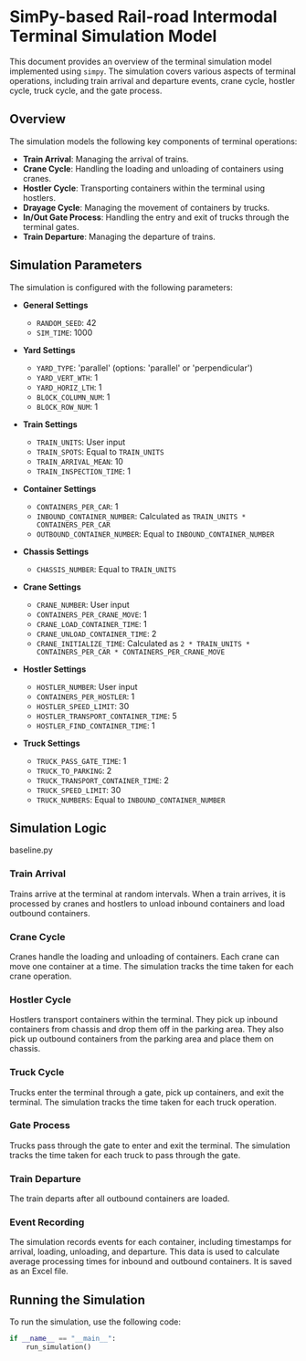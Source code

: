 # SimPy-based Rail-road Intermodal Terminal Simulation Model

This document provides an overview of the terminal simulation model implemented using `simpy`. The simulation covers various aspects of terminal operations, including train arrival and departure events, crane cycle, hostler cycle, truck cycle, and the gate process.

## Overview

The simulation models the following key components of terminal operations:
- **Train Arrival**: Managing the arrival of trains.
- **Crane Cycle**: Handling the loading and unloading of containers using cranes.
- **Hostler Cycle**: Transporting containers within the terminal using hostlers.
- **Drayage Cycle**: Managing the movement of containers by trucks.
- **In/Out Gate Process**: Handling the entry and exit of trucks through the terminal gates.
- **Train Departure**: Managing the departure of trains.

## Simulation Parameters

The simulation is configured with the following parameters:

- **General Settings**
  - `RANDOM_SEED`: 42
  - `SIM_TIME`: 1000

- **Yard Settings**
  - `YARD_TYPE`: 'parallel' (options: 'parallel' or 'perpendicular')
  - `YARD_VERT_WTH`: 1
  - `YARD_HORIZ_LTH`: 1
  - `BLOCK_COLUMN_NUM`: 1
  - `BLOCK_ROW_NUM`: 1

- **Train Settings**
  - `TRAIN_UNITS`: User input
  - `TRAIN_SPOTS`: Equal to `TRAIN_UNITS`
  - `TRAIN_ARRIVAL_MEAN`: 10
  - `TRAIN_INSPECTION_TIME`: 1

- **Container Settings**
  - `CONTAINERS_PER_CAR`: 1
  - `INBOUND_CONTAINER_NUMBER`: Calculated as `TRAIN_UNITS * CONTAINERS_PER_CAR`
  - `OUTBOUND_CONTAINER_NUMBER`: Equal to `INBOUND_CONTAINER_NUMBER`

- **Chassis Settings**
  - `CHASSIS_NUMBER`: Equal to `TRAIN_UNITS`

- **Crane Settings**
  - `CRANE_NUMBER`: User input
  - `CONTAINERS_PER_CRANE_MOVE`: 1
  - `CRANE_LOAD_CONTAINER_TIME`: 1
  - `CRANE_UNLOAD_CONTAINER_TIME`: 2
  - `CRANE_INITIALIZE_TIME`: Calculated as `2 * TRAIN_UNITS * CONTAINERS_PER_CAR * CONTAINERS_PER_CRANE_MOVE`

- **Hostler Settings**
  - `HOSTLER_NUMBER`: User input
  - `CONTAINERS_PER_HOSTLER`: 1
  - `HOSTLER_SPEED_LIMIT`: 30
  - `HOSTLER_TRANSPORT_CONTAINER_TIME`: 5
  - `HOSTLER_FIND_CONTAINER_TIME`: 1

- **Truck Settings**
  - `TRUCK_PASS_GATE_TIME`: 1
  - `TRUCK_TO_PARKING`: 2
  - `TRUCK_TRANSPORT_CONTAINER_TIME`: 2
  - `TRUCK_SPEED_LIMIT`: 30
  - `TRUCK_NUMBERS`: Equal to `INBOUND_CONTAINER_NUMBER`

## Simulation Logic

baseline.py

### Train Arrival

Trains arrive at the terminal at random intervals. When a train arrives, it is processed by cranes and hostlers to unload inbound containers and load outbound containers.

### Crane Cycle

Cranes handle the loading and unloading of containers. Each crane can move one container at a time. The simulation tracks the time taken for each crane operation.

### Hostler Cycle

Hostlers transport containers within the terminal. They pick up inbound containers from chassis and drop them off in the parking area. They also pick up outbound containers from the parking area and place them on chassis.

### Truck Cycle

Trucks enter the terminal through a gate, pick up containers, and exit the terminal. The simulation tracks the time taken for each truck operation.

### Gate Process

Trucks pass through the gate to enter and exit the terminal. The simulation tracks the time taken for each truck to pass through the gate.

### Train Departure

The train departs after all outbound containers are loaded.

### Event Recording

The simulation records events for each container, including timestamps for arrival, loading, unloading, and departure. This data is used to calculate average processing times for inbound and outbound containers. It is saved as an Excel file.

## Running the Simulation

To run the simulation, use the following code:

```python
if __name__ == "__main__":
    run_simulation()

